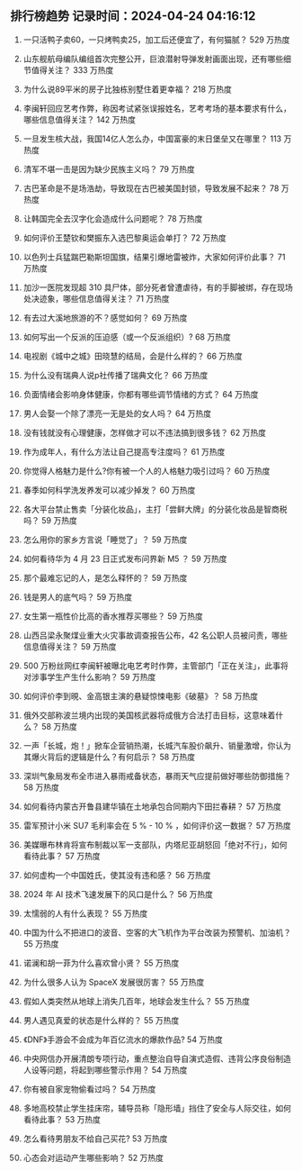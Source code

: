 
## 排行榜趋势 记录时间：2024-04-24 04:16:12
  
  1. 一只活鸭子卖60，一只烤鸭卖25，加工后还便宜了，有何猫腻？ 529 万热度
    
  2. 山东舰航母编队编组首次完整公开，巨浪潜射导弹发射画面出现，还有哪些细节值得关注？ 333 万热度
    
  3. 为什么说89平米的房子比独栋别墅住着更幸福？ 218 万热度
    
  4. 李闽轩回应艺考作弊，称因考试紧张误报姓名，艺考考场的基本要求有什么，哪些信息值得关注？ 142 万热度
    
  5. 一旦发生核大战，我国14亿人怎么办，中国富豪的末日堡垒又在哪里？ 113 万热度
    
  6. 清军不堪一击是因为缺少民族主义吗？ 79 万热度
    
  7. 古巴革命是不是场浩劫，导致现在古巴被美国封锁，导致发展不起来？ 78 万热度
    
  8. 让韩国完全去汉字化会造成什么问题呢？ 78 万热度
    
  9. 如何评价王楚钦和樊振东入选巴黎奥运会单打？ 72 万热度
    
  10. 以色列士兵猛踹巴勒斯坦国旗，结果引爆地雷被炸，大家如何评价此事？ 71 万热度
    
  11. 加沙一医院发现超 310 具尸体，部分死者曾遭虐待，有的手脚被绑，存在现场处决迹象，哪些信息值得关注？ 71 万热度
    
  12. 有去过大溪地旅游的不？感觉如何？ 69 万热度
    
  13. 如何写出一个反派的压迫感（或一个反派组织）? 68 万热度
    
  14. 电视剧《城中之城》田晓慧的结局，会是什么样的？ 66 万热度
    
  15. 为什么没有瑞典人说p社传播了瑞典文化？ 66 万热度
    
  16. 负面情绪会影响身体健康，你都有哪些调节情绪的方式？ 64 万热度
    
  17. 男人会娶一个除了漂亮一无是处的女人吗？ 64 万热度
    
  18. 没有钱就没有心理健康，怎样做才可以不违法搞到很多钱？ 62 万热度
    
  19. 作为成年人，有什么方法让自己提高专注度吗？ 61 万热度
    
  20. 你觉得人格魅力是什么?你有被一个人的人格魅力吸引过吗？ 60 万热度
    
  21. 春季如何科学洗发养发可以减少掉发？ 60 万热度
    
  22. 各大平台禁止售卖「分装化妆品」，主打「尝鲜大牌」的分装化妆品是智商税吗？ 59 万热度
    
  23. 怎么用你的家乡方言说「睡觉了」？ 59 万热度
    
  24. 如何看待华为 4 月 23 日正式发布问界新 M5 ？ 59 万热度
    
  25. 那个最难忘记的人，是怎么释怀的？ 59 万热度
    
  26. 钱是男人的底气吗？ 59 万热度
    
  27. 女生第一瓶性价比高的香水推荐买哪些？ 59 万热度
    
  28. 山西吕梁永聚煤业重大火灾事故调查报告公布，42 名公职人员被问责，哪些信息值得关注？ 59 万热度
    
  29. 500 万粉丝网红李闽轩被曝北电艺考时作弊，主管部门「正在关注」，此事将对涉事学生产生什么影响？ 59 万热度
    
  30. 如何评价李到晛、金高银主演的悬疑惊悚电影《破墓》？ 58 万热度
    
  31. 俄外交部称波兰境内出现的美国核武器将成俄方合法打击目标，这意味着什么？ 58 万热度
    
  32. 一声「长城，炮！」掀车企营销热潮，长城汽车股价飙升、销量激增，你认为其爆火背后的逻辑是什么？有何启示？ 58 万热度
    
  33. 深圳气象局发布全市进入暴雨戒备状态，暴雨天气应提前做好哪些防御措施？ 58 万热度
    
  34. 如何看待内蒙古开鲁县建华镇在土地承包合同期内下田拦春耕？ 57 万热度
    
  35. 雷军预计小米 SU7 毛利率会在 5 % - 10 % ，如何评价这一数据？ 57 万热度
    
  36. 美媒曝布林肯将宣布制裁以军一支部队，内塔尼亚胡怒回「绝对不行」，如何看待此事？ 57 万热度
    
  37. 如何虚构一个中国姓氏，使其没有违和感？ 56 万热度
    
  38. 2024 年 AI 技术飞速发展下的风口是什么？ 56 万热度
    
  39. 太懦弱的人有什么表现？ 55 万热度
    
  40. 中国为什么不把进口的波音、空客的大飞机作为平台改装为预警机、加油机？ 55 万热度
    
  41. 诺澜和胡一菲为什么喜欢曾小贤？ 55 万热度
    
  42. 为什么很多人认为 SpaceX 发展很厉害？ 55 万热度
    
  43. 假如人类突然从地球上消失几百年，地球会发生什么？ 55 万热度
    
  44. 男人遇见真爱的状态是什么样的？ 55 万热度
    
  45. 《DNF》手游会不会成为年百亿流水的爆款作品? 54 万热度
    
  46. 中央网信办开展清朗专项行动，重点整治自导自演式造假、违背公序良俗制造人设等问题，将起到哪些警示作用？ 54 万热度
    
  47. 你有被自家宠物偷看过吗？ 54 万热度
    
  48. 多地高校禁止学生挂床帘，辅导员称「隐形墙」挡住了安全与人际交往，如何看待此事？ 53 万热度
    
  49. 怎么看待男朋友不给自己买花? 53 万热度
    
  50. 心态会对运动产生哪些影响？ 52 万热度
    